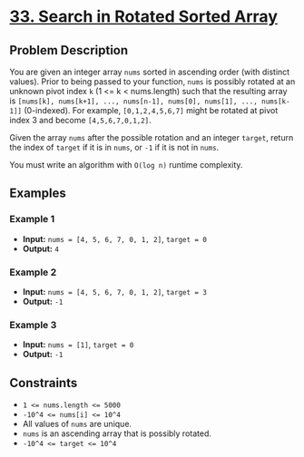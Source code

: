 # [33. Search in Rotated Sorted Array](https://leetcode.com/problems/search-in-rotated-sorted-array/)

## Problem Description

You are given an integer array `nums` sorted in ascending order (with distinct values). Prior to being passed to your function, `nums` is possibly rotated at an unknown pivot index `k` (1 <= k < nums.length) such that the resulting array is `[nums[k], nums[k+1], ..., nums[n-1], nums[0], nums[1], ..., nums[k-1]]` (0-indexed). For example, `[0,1,2,4,5,6,7]` might be rotated at pivot index 3 and become `[4,5,6,7,0,1,2]`.

Given the array `nums` after the possible rotation and an integer `target`, return the index of `target` if it is in `nums`, or `-1` if it is not in `nums`.

You must write an algorithm with `O(log n)` runtime complexity.

## Examples

### Example 1

- **Input:** `nums = [4, 5, 6, 7, 0, 1, 2]`, `target = 0`
- **Output:** `4`

### Example 2

- **Input:** `nums = [4, 5, 6, 7, 0, 1, 2]`, `target = 3`
- **Output:** `-1`

### Example 3

- **Input:** `nums = [1]`, `target = 0`
- **Output:** `-1`

## Constraints

- `1 <= nums.length <= 5000`
- `-10^4 <= nums[i] <= 10^4`
- All values of `nums` are unique.
- `nums` is an ascending array that is possibly rotated.
- `-10^4 <= target <= 10^4`
